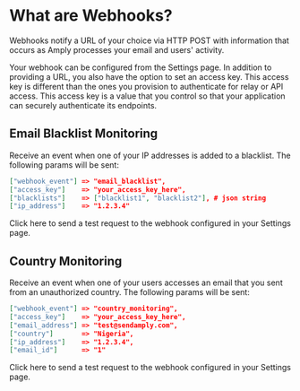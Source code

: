 # What are Webhooks?

Webhooks notify a URL of your choice via HTTP POST with information that occurs as Amply processes your email and users' activity.

Your webhook can be configured from the Settings page. In addition to providing a URL, you also have the option to set an access key. This access key is different than the ones you provision to authenticate for relay or API access. This access key is a value that you control so that your application can securely authenticate its endpoints.


## Email Blacklist Monitoring

Receive an event when one of your IP addresses is added to a blacklist. The following params will be sent:



```json
["webhook_event"] => "email_blacklist",
["access_key"]    => "your_access_key_here",
["blacklists"]    => ["blacklist1", "blacklist2"], # json string
["ip_address"]    => "1.2.3.4"
```

Click here to send a test request to the webhook configured in your Settings page.


## Country Monitoring

Receive an event when one of your users accesses an email that you sent from an unauthorized country. The following params will be sent:

```json
["webhook_event"] => "country_monitoring",
["access_key"]    => "your_access_key_here",
["email_address"] => "test@sendamply.com",
["country"]       => "Nigeria",
["ip_address"]    => "1.2.3.4",
["email_id"]      => "1"
```

Click here to send a test request to the webhook configured in your Settings page.
 

